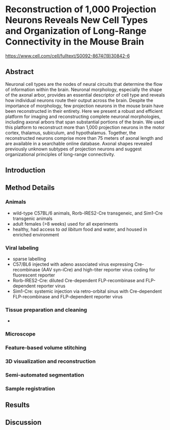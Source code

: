 # Reconstruction of 1,000 Projection Neurons Reveals New Cell Types and Organization of Long-Range Connectivity in the Mouse Brain

https://www.cell.com/cell/fulltext/S0092-8674(19)30842-6

## Abstract
Neuronal cell types are the nodes of neural circuits that determine the flow of information within the brain. Neuronal morphology, especially the shape of the axonal arbor, provides an essential descriptor of cell type and reveals how individual neurons route their output across the brain. Despite the importance of morphology, few projection neurons in the mouse brain have been reconstructed in their entirety. Here we present a robust and efficient platform for imaging and reconstructing complete neuronal morphologies, including axonal arbors that span substantial portions of the brain. We used this platform to reconstruct more than 1,000 projection neurons in the motor cortex, thalamus, subiculum, and hypothalamus. Together, the reconstructed neurons comprise more than 75 meters of axonal length and are available in a searchable online database. Axonal shapes revealed previously unknown subtypes of projection neurons and suggest organizational principles of long-range connectivity.

## Introduction

## Method Details

### Animals
* wild-type C57BL/6 animals, Rorb-IRES2-Cre transgeneic, and Sim1-Cre transgenic animals
* adult females (>8 weeks) used for all experiments
* healthy, had access to *ad libitum* food and water, and housed in enriched environment

### Viral labeling
* sparse labelling
* C57/BL6 injected with adeno associated virus expressing Cre-recombinase (AAV syn-iCre) and high-titer reporter virus coding for fluorescent reporter
* Rorb-IRES2-Cre: diluted Cre-dependent FLP-recombinase and FLP-dependent reporter virus
* Sim1-Cre: systemic injection via retro-orbital sinus with Cre-dependent FLP-recombinase and FLP-dependent reporter virus

### Tissue preparation and cleaning
*

### Microscope

### Feature-based volume stitching

### 3D visualization and reconstruction

### Semi-automated segmentation

### Sample registration

## Results

## Discussion
